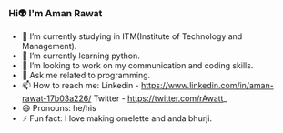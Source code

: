 ### Hi👽  I'm Aman Rawat

- 🔭 I’m currently studying in ITM(Institute of Technology and Management).
- 🌱 I’m currently learning python.
- 👯 I’m looking to work on my communication and coding skills.
- 💬 Ask me related to programming.
- 📫 How to reach me: Linkedin - https://www.linkedin.com/in/aman-rawat-17b03a226/  Twitter - https://twitter.com/rAwatt_
- 😄 Pronouns: he/his
- ⚡ Fun fact: I love making omelette and anda bhurji.

<!--

- 🔭 I’m currently studying in ITM(Institute of Technology and Management).
- 🌱 I’m currently learning python.
- 👯 I’m looking to collaborate on ...
- 🤔 I’m looking for help with ...
- 💬 Ask me about ...
- 📫 How to reach me: 
      Linkedin -https://www.linkedin.com/in/aman-rawat-17b03a226/
      Twitter - https://twitter.com/rAwatt_
- 😄 Pronouns: he/his
- ⚡ Fun fact: ...
-->
